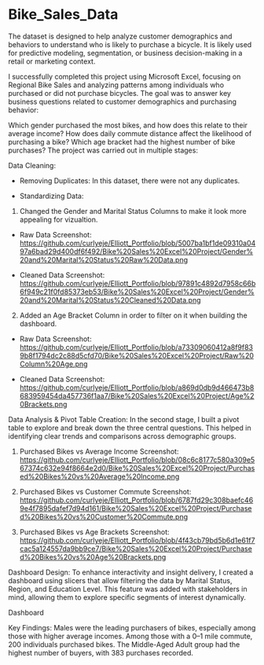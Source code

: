 # Bike_Sales_Data

The dataset is designed to help analyze customer demographics and behaviors to understand who is likely to purchase a bicycle. It is likely used for predictive modeling, segmentation, or business decision-making in a retail or marketing context.

I successfully completed this project using Microsoft Excel, focusing on Regional Bike Sales and analyzing patterns among individuals who purchased or did not purchase bicycles. The goal was to answer key business questions related to customer demographics and purchasing behavior:

Which gender purchased the most bikes, and how does this relate to their average income?
How does daily commute distance affect the likelihood of purchasing a bike?
Which age bracket had the highest number of bike purchases?
The project was carried out in multiple stages:

Data Cleaning:

- Removing Duplicates: In this dataset, there were not any duplicates.

- Standardizing Data:

1. Changed the Gender and Marital Status Columns to make it look more appealing for vizualtion.

- Raw Data Screenshot: https://github.com/curlyeje/Elliott_Portfolio/blob/5007ba1bf1de09310a0497a6bad29d400df6f492/Bike%20Sales%20Excel%20Project/Gender%20and%20Marital%20Status%20Raw%20Data.png

- Cleaned Data Screenshot: https://github.com/curlyeje/Elliott_Portfolio/blob/97891c4892d7958c66b6f949c21f0fd85373eb53/Bike%20Sales%20Excel%20Project/Gender%20and%20Marital%20Status%20Cleaned%20Data.png

2. Added an Age Bracket Column in order to filter on it when building the dashboard.

- Raw Data Screenshot: https://github.com/curlyeje/Elliott_Portfolio/blob/a73309060412a8f9f839b8f1794dc2c88d5cfd70/Bike%20Sales%20Excel%20Project/Raw%20Column%20Age.png

- Cleaned Data Screenshot: https://github.com/curlyeje/Elliott_Portfolio/blob/a869d0db9d466473b8683959454da457736f1aa7/Bike%20Sales%20Excel%20Project/Age%20Brackets.png



Data Analysis & Pivot Table Creation:
In the second stage, I built a pivot table to explore and break down the three central questions. This helped in identifying clear trends and comparisons across demographic groups.

1. Purchased Bikes vs Average Income Screenshot: https://github.com/curlyeje/Elliott_Portfolio/blob/08c6c8177c580a309e567374c632e94f8664e2d0/Bike%20Sales%20Excel%20Project/Purchased%20Bikes%20vs%20Average%20Income.png

2. Purchased Bikes vs Customer Commute Screenshot: https://github.com/curlyeje/Elliott_Portfolio/blob/6787fd29c308baefc469e4f7895dafef7d94d161/Bike%20Sales%20Excel%20Project/Purchased%20Bikes%20vs%20Customer%20Commute.png

3. Purchased Bikes vs Age Brackets Screenshot: https://github.com/curlyeje/Elliott_Portfolio/blob/4f43cb79bd5b6d1e61f7cac5a124557da9bb9ce7/Bike%20Sales%20Excel%20Project/Purchased%20Bikes%20vs%20Age%20Brackets.png

Dashboard Design:
To enhance interactivity and insight delivery, I created a dashboard using slicers that allow filtering the data by Marital Status, Region, and Education Level. This feature was added with stakeholders in mind, allowing them to explore specific segments of interest dynamically.

Dashboard 

Key Findings:
Males were the leading purchasers of bikes, especially among those with higher average incomes.
Among those with a 0–1 mile commute, 200 individuals purchased bikes.
The Middle-Aged Adult group had the highest number of buyers, with 383 purchases recorded.
